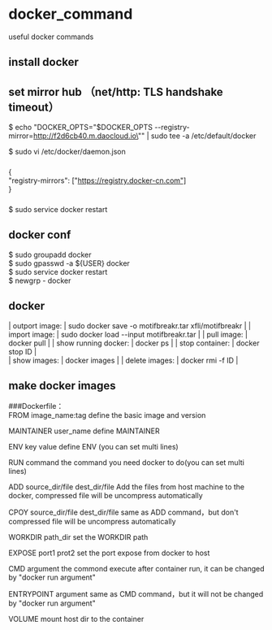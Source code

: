 # docker_command
useful docker commands

## install docker


## set mirror hub （net/http: TLS handshake timeout）
$ echo "DOCKER_OPTS=\"\$DOCKER_OPTS --registry-mirror=http://f2d6cb40.m.daocloud.io\"" | sudo tee -a /etc/default/docker  

$ sudo vi /etc/docker/daemon.json
###
{   
  "registry-mirrors": ["https://registry.docker-cn.com"]  
}
###

$ sudo service docker restart 

## docker conf
$ sudo groupadd docker    
$ sudo gpasswd -a ${USER} docker  
$ sudo service docker restart   
$ newgrp - docker 


## docker 

| outport image:        | sudo docker save -o motifbreakr.tar xfli/motifbreakr |
| import image:         | sudo docker load --input motifbreakr.tar |
| pull image:           | docker pull <name>   |
| show running docker:  | docker ps  |
| stop container:       | docker stop ID |   
| show images:          | docker images   |
| delete images:        | docker rmi -f ID  |


## make docker images
###Dockerfile：  
FROM image_name:tag                   define the basic image and version

MAINTAINER user_name                  define MAINTAINER

ENV key value                         define ENV (you can set multi lines)

RUN command                           the command you need docker to do(you can set multi lines) 

ADD source_dir/file dest_dir/file	    Add the files from host machine to the docker, compressed file will be uncompress automatically  

CPOY source_dir/file dest_dir/file	  same as ADD command，but don't compressed file will be uncompress automatically 

WORKDIR path_dir	                    set the WORKDIR path  

EXPOSE port1 prot2	                  set the port expose from docker to host 

CMD argument	                        the commond execute after container run, it can be changed by "docker run argument"

ENTRYPOINT argument	                  same as CMD command，but it will not be changed by "docker run argument"  

VOLUME	                              mount host dir to the container
